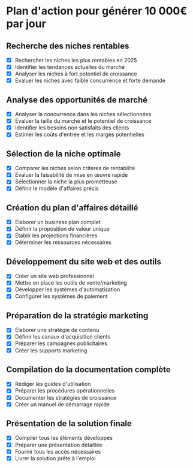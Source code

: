 # Plan d'action pour générer 10 000€ par jour

## Recherche des niches rentables
- [x] Rechercher les niches les plus rentables en 2025
- [x] Identifier les tendances actuelles du marché
- [x] Analyser les niches à fort potentiel de croissance
- [x] Évaluer les niches avec faible concurrence et forte demande

## Analyse des opportunités de marché
- [x] Analyser la concurrence dans les niches sélectionnées
- [x] Évaluer la taille du marché et le potentiel de croissance
- [x] Identifier les besoins non satisfaits des clients
- [x] Estimer les coûts d'entrée et les marges potentielles

## Sélection de la niche optimale
- [x] Comparer les niches selon critères de rentabilité
- [x] Évaluer la faisabilité de mise en œuvre rapide
- [x] Sélectionner la niche la plus prometteuse
- [x] Définir le modèle d'affaires précis

## Création du plan d'affaires détaillé
- [x] Élaborer un business plan complet
- [x] Définir la proposition de valeur unique
- [x] Établir les projections financières
- [x] Déterminer les ressources nécessaires

## Développement du site web et des outils
- [x] Créer un site web professionnel
- [x] Mettre en place les outils de vente/marketing
- [x] Développer les systèmes d'automatisation
- [x] Configurer les systèmes de paiement

## Préparation de la stratégie marketing
- [x] Élaborer une stratégie de contenu
- [x] Définir les canaux d'acquisition clients
- [x] Préparer les campagnes publicitaires
- [x] Créer les supports marketing

## Compilation de la documentation complète
- [x] Rédiger les guides d'utilisation
- [x] Préparer les procédures opérationnelles
- [x] Documenter les stratégies de croissance
- [x] Créer un manuel de démarrage rapide

## Présentation de la solution finale
- [x] Compiler tous les éléments développés
- [x] Préparer une présentation détaillée
- [x] Fournir tous les accès nécessaires
- [x] Livrer la solution prête à l'emploi
